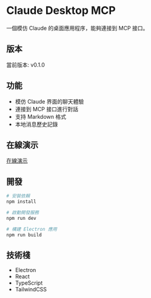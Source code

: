 # Claude Desktop MCP

一個模仿 Claude 的桌面應用程序，能夠連接到 MCP 接口。

## 版本

當前版本: v0.1.0

## 功能

- 模仿 Claude 界面的聊天體驗
- 連接到 MCP 接口進行對話
- 支持 Markdown 格式
- 本地消息歷史記錄

## 在線演示

[在線演示](https://yanchen184.github.io/claude-desktop-mcp/)

## 開發

```bash
# 安裝依賴
npm install

# 啟動開發服務
npm run dev

# 構建 Electron 應用
npm run build
```

## 技術棧

- Electron
- React
- TypeScript
- TailwindCSS
